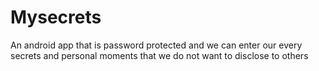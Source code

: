 # Mysecrets
An android app that is password protected and we can enter our every secrets and personal moments that we do not want to disclose to others
